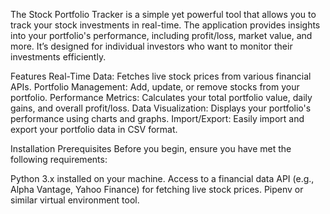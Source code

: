 The Stock Portfolio Tracker is a simple yet powerful tool that allows you to track your stock investments in real-time. The application provides insights into your portfolio's performance, including profit/loss, market value, and more. It’s designed for individual investors who want to monitor their investments efficiently.

Features
Real-Time Data: Fetches live stock prices from various financial APIs.
Portfolio Management: Add, update, or remove stocks from your portfolio.
Performance Metrics: Calculates your total portfolio value, daily gains, and overall profit/loss.
Data Visualization: Displays your portfolio's performance using charts and graphs.
Import/Export: Easily import and export your portfolio data in CSV format.

Installation
Prerequisites
Before you begin, ensure you have met the following requirements:

Python 3.x installed on your machine.
Access to a financial data API (e.g., Alpha Vantage, Yahoo Finance) for fetching live stock prices.
Pipenv or similar virtual environment tool.
